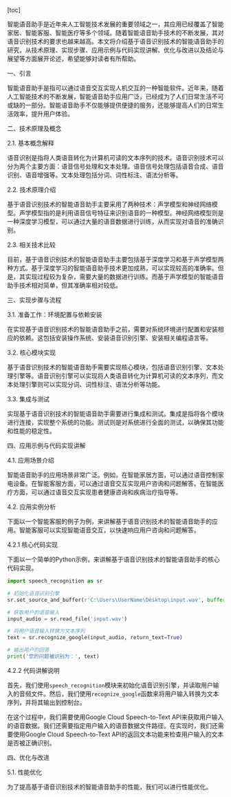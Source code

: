 
[toc]                    
                
                
智能语音助手是近年来人工智能技术发展的重要领域之一，其应用已经覆盖了智能家居、智能客服、智能医疗等多个领域。随着智能语音助手技术的不断发展，其对语音识别技术的要求也越来越高。本文将介绍基于语音识别技术的智能语音助手的研究，从技术原理、实现步骤、应用示例与代码实现讲解、优化与改进以及结论与展望等方面展开论述，希望能够对读者有所帮助。

一、引言

智能语音助手是指可以通过语音交互实现人机交互的一种智能软件。近年来，随着人工智能技术的不断发展，智能语音助手应用广泛，已经成为了人们日常生活不可或缺的一部分。智能语音助手不仅能够提供便捷的服务，还能够提高人们的日常生活效率，提升用户体验。

二、技术原理及概念

2.1. 基本概念解释

语音识别是指将人类语音转化为计算机可读的文本序列的技术。语音识别技术可以分为两个主要方面：语音信号处理和文本处理。语音信号处理包括语音合成、语音识别、语音增强等。文本处理包括分词、词性标注、语法分析等。

2.2. 技术原理介绍

基于语音识别技术的智能语音助手主要采用了两种技术：声学模型和神经网络模型。声学模型指的是利用语音信号特征来识别语音的一种模型。神经网络模型则是一种深度学习模型，可以通过大量的语音数据进行训练，从而实现对语音的准确识别。

2.3. 相关技术比较

目前，基于语音识别技术的智能语音助手主要包括基于深度学习和基于声学模型两种方式。基于深度学习的智能语音助手技术更加成熟，可以实现较高的准确率。但是，其实现过程较为复杂，需要大量的数据进行训练。而基于声学模型的智能语音助手技术相对简单，但其准确率相对较低。

三、实现步骤与流程

3.1. 准备工作：环境配置与依赖安装

在实现基于语音识别技术的智能语音助手之前，需要对系统环境进行配置和安装相应的依赖。这包括安装操作系统、安装语音识别引擎、安装相关编程语言等。

3.2. 核心模块实现

基于语音识别技术的智能语音助手需要实现核心模块，包括语音识别引擎、文本处理引擎等。语音识别引擎可以实现将人类语音转化为计算机可读的文本序列，而文本处理引擎则可以实现分词、词性标注、语法分析等功能。

3.3. 集成与测试

实现基于语音识别技术的智能语音助手需要进行集成和测试。集成是指将各个模块进行连接，实现整个系统的功能。测试则是对系统进行全面的测试，以确保其功能和性能的稳定性。

四、应用示例与代码实现讲解

4.1. 应用场景介绍

智能语音助手的应用场景非常广泛。例如，在智能家居方面，可以通过语音控制家电设备。在智能客服方面，可以通过语音交互实现用户咨询和问题解答。在智能医疗方面，可以通过语音交互实现患者健康咨询和疾病治疗指导等。

4.2. 应用实例分析

下面以一个智能客服的例子为例，来讲解基于语音识别技术的智能语音助手的应用。智能客服可以实现智能语音交互，以快速响应用户咨询和问题解答。

4.2.1 核心代码实现

下面以一个简单的Python示例，来讲解基于语音识别技术的智能语音助手的核心代码实现。
```python
import speech_recognition as sr

# 初始化语音识别引擎
sr.set_source_and_buffer(r'C:\Users\UserName\Desktop\input.wav', buffer=1024)

# 获取用户的语音输入
input_audio = sr.read_file('input.wav')

# 将用户语音输入转换为文本序列
text = sr.recognize_google(input_audio, return_text=True)

# 输出用户的回答
print('您的问题被识别为：', text)
```

4.2.2 代码讲解说明

首先，我们使用`speech_recognition`模块来初始化语音识别引擎，并读取用户输入的音频文件。然后，我们使用`recognize_google`函数来将用户输入转换为文本序列，并将其输出到控制台。

在这个过程中，我们需要使用Google Cloud Speech-to-Text API来获取用户输入的语音数据。我们还需要指定用户输入的语音数据文件路径。在实现时，我们还需要使用Google Cloud Speech-to-Text API的返回文本功能来检查用户输入的文本是否被正确识别。

四、优化与改进

5.1. 性能优化

为了提高基于语音识别技术的智能语音助手的性能，我们可以进行性能优化。

